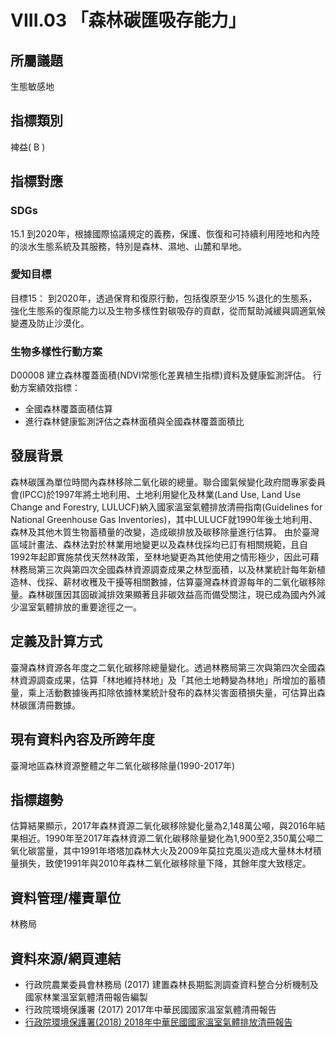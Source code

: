 # VIII.03 「森林碳匯吸存能力」

<script type="text/javascript" src="http://cdn.mathjax.org/mathjax/latest/MathJax.js?config=TeX-AMS-MML_HTMLorMML"></script>


## 所屬議題
生態敏感地
## 指標類別
裨益( B )
## 指標對應
### SDGs
15.1
到2020年，根據國際協議規定的義務，保護、恢復和可持續利用陸地和內陸的淡水生態系統及其服務，特別是森林、濕地、山麓和旱地。
### 愛知目標
目標15：
到2020年，透過保育和復原行動，包括復原至少15 %退化的生態系，強化生態系的復原能力以及生物多樣性對碳吸存的貢獻，從而幫助減緩與調適氣候變遷及防止沙漠化。
### 生物多樣性行動方案
D00008 建立森林覆蓋面積(NDVI常態化差異植生指標)資料及健康監測評估。
行動方案績效指標：
* 全國森林覆蓋面積估算
* 進行森林健康監測評估之森林面積與全國森林覆蓋面積比
## 發展背景
森林碳匯為單位時間內森林移除二氧化碳的總量。聯合國氣候變化政府間專家委員會(IPCC)於1997年將土地利用、土地利用變化及林業(Land Use, Land Use Change and Forestry, LULUCF)納入國家溫室氣體排放清冊指南(Guidelines for National Greenhouse Gas Inventories)，其中LULUCF就1990年後土地利用、森林及其他木質生物蓄積量的改變，造成碳排放及碳移除量進行估算。
由於臺灣區域計畫法、森林法對於林業用地變更以及森林伐採均已訂有相關規範，且自1992年起即實施禁伐天然林政策，至林地變更為其他使用之情形極少，因此可藉林務局第三次與第四次全國森林資源調查成果之林型面積，以及林業統計每年新植造林、伐採、薪材收穫及干擾等相關數據，估算臺灣森林資源每年的二氧化碳移除量。森林碳匯因其固碳減排效果顯著且非碳效益高而備受關注，現已成為國內外減少溫室氣體排放的重要途徑之一。
## 定義及計算方式
臺灣森林資源各年度之二氧化碳移除總量變化。透過林務局第三次與第四次全國森林資源調查成果，估算「林地維持林地」及「其他土地轉變為林地」所增加的蓄積量，乘上活動數據後再扣除依據林業統計發布的森林災害面積損失量，可估算出森林碳匯清冊數據。
## 現有資料內容及所跨年度
臺灣地區森林資源整體之年二氧化碳移除量(1990-2017年)
## 指標趨勢
估算結果顯示，2017年森林資源二氧化碳移除變化量為2,148萬公噸，與2016年結果相近。1990年至2017年森林資源二氧化碳移除量變化為1,900至2,350萬公噸二氧化碳當量，其中1991年塔塔加森林大火及2009年莫拉克風災造成大量林木材積量損失，致使1991年與2010年森林二氧化碳移除量下降，其餘年度大致穩定。
## 資料管理/權責單位
林務局
## 資料來源/網頁連結
* 行政院農業委員會林務局 (2017) 建置森林長期監測調查資料整合分析機制及國家林業溫室氣體清冊報告編製
* 行政院環境保護署 (2017) 2017年中華民國國家溫室氣體清冊報告
* [行政院環境保護署(2018) 2018年中華民國國家溫室氣體排放清冊報告](http://unfccc.saveoursky.org.tw/2018nir/tw_nir_2018.php)